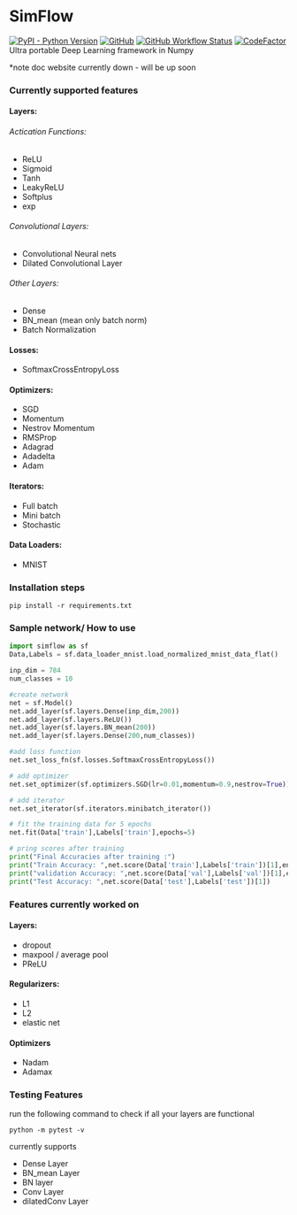# SimFlow
[![PyPI - Python Version](https://img.shields.io/pypi/pyversions/simflow)](https://pypi.org/project/simflow/)  [![GitHub](https://img.shields.io/github/license/00arun00/SimFlow)](https://github.com/00arun00/SimFlow/blob/master/LICENSE) [![GitHub Workflow Status](https://img.shields.io/github/workflow/status/00arun00/SimFlow/Main)](https://github.com/00arun00/SimFlow/actions?query=workflow%3AMain)
  [![CodeFactor](https://www.codefactor.io/repository/github/00arun00/simflow/badge)](https://www.codefactor.io/repository/github/00arun00/simflow)      
Ultra portable Deep Learning framework in Numpy

*note doc website currently down - will be up soon
### Currently supported features

#### Layers:

###### Actication Functions:
  - ReLU
  - Sigmoid
  - Tanh
  - LeakyReLU
  - Softplus
  - exp

###### Convolutional Layers:
  - Convolutional Neural nets
  - Dilated Convolutional Layer
  
###### Other Layers:
  - Dense
  - BN_mean (mean only batch norm)
  - Batch Normalization
  
  
#### Losses:

  - SoftmaxCrossEntropyLoss

#### Optimizers:

  - SGD
  - Momentum
  - Nestrov Momentum
  - RMSProp
  - Adagrad
  - Adadelta
  - Adam

#### Iterators:

  - Full batch
  - Mini batch
  - Stochastic

#### Data Loaders:

  - MNIST



### Installation steps

```
pip install -r requirements.txt
```


### Sample network/ How to use

```python
import simflow as sf
Data,Labels = sf.data_loader_mnist.load_normalized_mnist_data_flat()

inp_dim = 784
num_classes = 10

#create network
net = sf.Model()
net.add_layer(sf.layers.Dense(inp_dim,200))
net.add_layer(sf.layers.ReLU())
net.add_layer(sf.layers.BN_mean(200))
net.add_layer(sf.layers.Dense(200,num_classes))

#add loss function
net.set_loss_fn(sf.losses.SoftmaxCrossEntropyLoss())

# add optimizer
net.set_optimizer(sf.optimizers.SGD(lr=0.01,momentum=0.9,nestrov=True))

# add iterator
net.set_iterator(sf.iterators.minibatch_iterator())

# fit the training data for 5 epochs
net.fit(Data['train'],Labels['train'],epochs=5)

# pring scores after training
print("Final Accuracies after training :")
print("Train Accuracy: ",net.score(Data['train'],Labels['train'])[1],end=" ")
print("validation Accuracy: ",net.score(Data['val'],Labels['val'])[1],end =' ')
print("Test Accuracy: ",net.score(Data['test'],Labels['test'])[1])

```

### Features currently worked on

#### Layers:

- dropout
- maxpool / average pool
- PReLU

#### Regularizers:

- L1 
- L2
- elastic net

#### Optimizers

- Nadam
- Adamax

### Testing Features

run the following command to check if all your layers are functional

```
python -m pytest -v
```

currently supports 

- Dense Layer
- BN_mean Layer
- BN layer
- Conv Layer
- dilatedConv Layer
